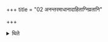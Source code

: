 +++
title = "02 अनन्तरमाधानादाहिताग्निव्रतानि"

+++

<details><summary>थिते</summary>

2. Immediately after the fire-establishment following are the vows for (the person who) has established fires.
</details>
